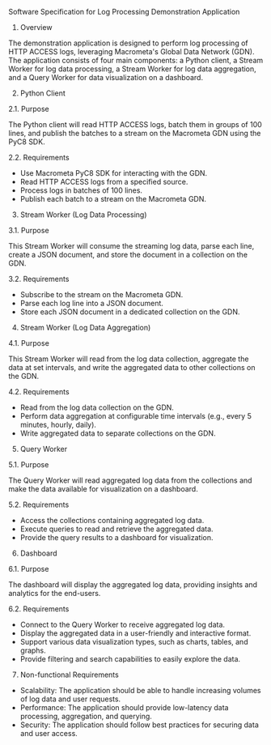 Software Specification for Log Processing Demonstration Application

1. Overview

The demonstration application is designed to perform log processing of HTTP ACCESS logs, leveraging Macrometa's Global Data Network (GDN). The application consists of four main components: a Python client, a Stream Worker for log data processing, a Stream Worker for log data aggregation, and a Query Worker for data visualization on a dashboard.

2. Python Client

2.1. Purpose

The Python client will read HTTP ACCESS logs, batch them in groups of 100 lines, and publish the batches to a stream on the Macrometa GDN using the PyC8 SDK.

2.2. Requirements

- Use Macrometa PyC8 SDK for interacting with the GDN.
- Read HTTP ACCESS logs from a specified source.
- Process logs in batches of 100 lines.
- Publish each batch to a stream on the Macrometa GDN.

3. Stream Worker (Log Data Processing)

3.1. Purpose

This Stream Worker will consume the streaming log data, parse each line, create a JSON document, and store the document in a collection on the GDN.

3.2. Requirements

- Subscribe to the stream on the Macrometa GDN.
- Parse each log line into a JSON document.
- Store each JSON document in a dedicated collection on the GDN.

4. Stream Worker (Log Data Aggregation)

4.1. Purpose

This Stream Worker will read from the log data collection, aggregate the data at set intervals, and write the aggregated data to other collections on the GDN.

4.2. Requirements

- Read from the log data collection on the GDN.
- Perform data aggregation at configurable time intervals (e.g., every 5 minutes, hourly, daily).
- Write aggregated data to separate collections on the GDN.

5. Query Worker

5.1. Purpose

The Query Worker will read aggregated log data from the collections and make the data available for visualization on a dashboard.

5.2. Requirements

- Access the collections containing aggregated log data.
- Execute queries to read and retrieve the aggregated data.
- Provide the query results to a dashboard for visualization.

6. Dashboard

6.1. Purpose

The dashboard will display the aggregated log data, providing insights and analytics for the end-users.

6.2. Requirements

- Connect to the Query Worker to receive aggregated log data.
- Display the aggregated data in a user-friendly and interactive format.
- Support various data visualization types, such as charts, tables, and graphs.
- Provide filtering and search capabilities to easily explore the data.

7. Non-functional Requirements

- Scalability: The application should be able to handle increasing volumes of log data and user requests.
- Performance: The application should provide low-latency data processing, aggregation, and querying.
- Security: The application should follow best practices for securing data and user access.